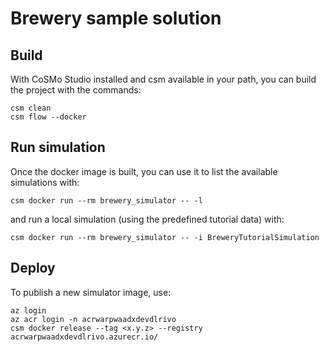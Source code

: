 # Brewery sample solution

## Build

With CoSMo Studio installed and csm available in your path, you can build the project with the commands:

```
csm clean
csm flow --docker
```

## Run simulation

Once the docker image is built, you can use it to list the available simulations with:

```
csm docker run --rm brewery_simulator -- -l
```

and run a local simulation (using the predefined tutorial data) with:

```
csm docker run --rm brewery_simulator -- -i BreweryTutorialSimulation
```

## Deploy

To publish a new simulator image, use:

```
az login
az acr login -n acrwarpwaadxdevdlrivo
csm docker release --tag <x.y.z> --registry acrwarpwaadxdevdlrivo.azurecr.io/
```
